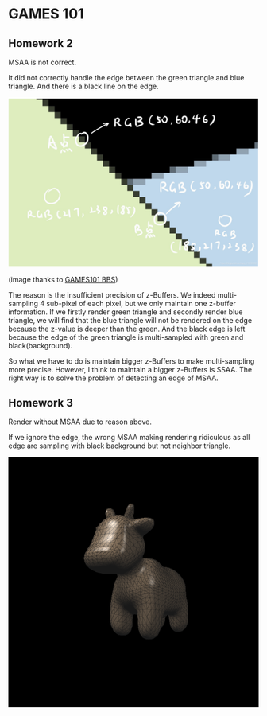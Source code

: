 # GAMES 101



## Homework 2

MSAA is not correct.

It did not correctly handle the edge between the green triangle and blue triangle. And there is a black line on the edge.

![](./imgs/hw2_wrong_MSAA.png)

(image thanks to [GAMES101 BBS](http://games-cn.org/forums/topic/%e3%80%90%e6%80%bb%e7%bb%93%e3%80%91msaa%e4%b8%ad%e9%bb%91%e7%ba%bf%e9%97%ae%e9%a2%98%e7%9a%84%e5%87%ba%e7%8e%b0%e5%8e%9f%e5%9b%a0%e4%bb%a5%e5%8f%8a%e8%a7%a3%e5%86%b3%e6%96%b9%e6%a1%88/ ))

The reason is the insufficient precision of z-Buffers. We indeed multi-sampling 4 sub-pixel of each pixel, but we only maintain one z-buffer information. If we firstly render green triangle and secondly render blue triangle, we will find that the blue triangle will not be rendered on the edge because the z-value is deeper than the green. And the black edge is left because the edge of the green triangle is multi-sampled with green and black(background).

So what we have to do is maintain bigger z-Buffers to make multi-sampling more precise. However, I think to maintain a bigger z-Buffers is SSAA. The right way is to solve the problem of detecting an edge of MSAA.

## Homework 3

Render without MSAA due to reason above.

If we ignore the edge, the wrong MSAA making rendering ridiculous as all edge are sampling with black background but not neighbor triangle.

![](./imgs/hw3_wrong_MSAA.png)